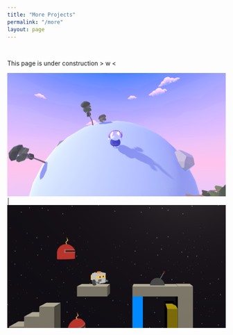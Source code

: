 ```yaml
---
title: "More Projects"
permalink: "/more"
layout: page
---
```

<br>
 
 This page is under construction > w <
 
![orbit](/assets/images/orbit.png)|![scrap](/assets/images/scrap.png)